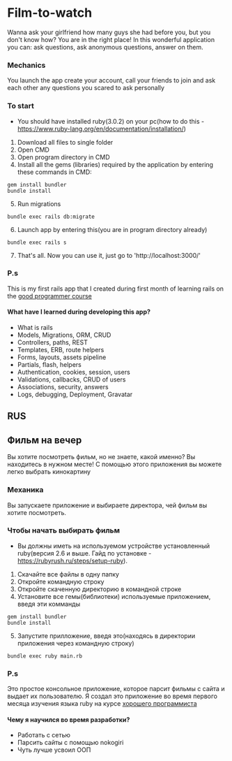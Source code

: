 # Film-to-watch
Wanna ask your girlfriend how many guys she had before you, but you don't know how? You are in the right place! In this wonderful application you can: ask questions, ask anonymous questions, answer on them. 

### Mechanics
You launch the app create your account, call your friends to join and ask each other any questions you scared to ask personally

### To start

- You should have installed ruby(3.0.2) on your pc(how to do this - https://www.ruby-lang.org/en/documentation/installation/)
1. Download all files to single folder
2. Open CMD
3. Open program directory in CMD
4. Install all the gems (libraries) required by the application by entering these commands in CMD:
```
gem install bundler
bundle install
```
5. Run migrations
```
bundle exec rails db:migrate
```
6. Launch app by entering this(you are in program directory already)
```
bundle exec rails s
```
7. That's all. Now you can use it, just go to 'http://localhost:3000/'
### P.s
This is my first rails app that I created during first month of learning rails on the [good programmer course](https://goodprogrammer.ru/rails)

#### What have I learned during developing this app?
- What is rails
- Models, Migrations, ORM, CRUD
- Controllers, paths, REST
- Templates, ERB, route helpers
- Forms, layouts, assets pipeline
- Partials, flash, helpers
- Authentication, cookies, session, users
- Validations, callbacks, CRUD of users
- Associations, security, answers
- Logs, debugging, Deployment, Gravatar

## RUS

## Фильм на вечер

Вы хотите посмотреть фильм, но не знаете, какой именно? Вы находитесь в нужном месте! С помощью этого приложения вы можете легко выбрать кинокартину

### Механика
Вы запускаете приложение и выбираете директора, чей фильм вы хотите посмотреть.

### Чтобы начать выбирать фильм

- Вы должны иметь на используемом устройстве установленный ruby(версия 2.6 и выше. Гайд по установке - https://rubyrush.ru/steps/setup-ruby).
1) Скачайте все файлы в одну папку
2) Откройте командную строку
3) Откройте скаченную директорию в командной строке
4) Установите все гемы(библиотеки) используемые приложением, введя эти комманды
```
gem install bundler
bundle install
```
5. Запустите прилложение, введя это(находясь в директории приложения через командную строку)
```
bundle exec ruby main.rb
```

### P.s
Это простое консольное приложение, которое парсит фильмы с сайта и выдает их пользователю.
Я создал это приложение во время первого месяца изучения языка ruby на курсе [хорошего программиста](https://goodprogrammer.ru/rails)

#### Чему я научился во время разработки? 
- Работать с сетью
- Парсить сайты с помощью nokogiri
- Чуть лучше усвоил ООП




